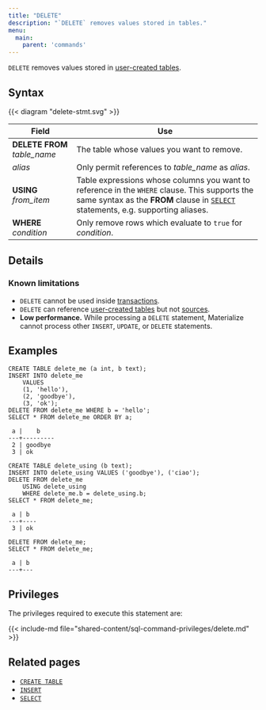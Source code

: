 ```yaml
---
title: "DELETE"
description: "`DELETE` removes values stored in tables."
menu:
  main:
    parent: 'commands'
---
```


`DELETE` removes values stored in [user-created tables](../create-table).

## Syntax

{{< diagram "delete-stmt.svg" >}}

Field | Use
------|-----
**DELETE FROM** _table_name_ | The table whose values you want to remove.
_alias_ | Only permit references to _table_name_ as _alias_.
**USING** _from_item_ | Table expressions whose columns you want to reference in the `WHERE` clause. This supports the same syntax as the **FROM** clause in [`SELECT`](../select) statements, e.g. supporting aliases.
**WHERE** _condition_ | Only remove rows which evaluate to `true` for _condition_.

## Details

### Known limitations

* `DELETE` cannot be used inside [transactions](../begin).
* `DELETE` can reference [user-created tables](../create-table) but not [sources](../create-source).
* **Low performance.** While processing a `DELETE` statement, Materialize cannot
  process other `INSERT`, `UPDATE`, or `DELETE` statements.

## Examples

```mzsql
CREATE TABLE delete_me (a int, b text);
INSERT INTO delete_me
    VALUES
    (1, 'hello'),
    (2, 'goodbye'),
    (3, 'ok');
DELETE FROM delete_me WHERE b = 'hello';
SELECT * FROM delete_me ORDER BY a;
```
```
 a |    b
---+---------
 2 | goodbye
 3 | ok
```
```mzsql
CREATE TABLE delete_using (b text);
INSERT INTO delete_using VALUES ('goodbye'), ('ciao');
DELETE FROM delete_me
    USING delete_using
    WHERE delete_me.b = delete_using.b;
SELECT * FROM delete_me;
```
```
 a | b
---+----
 3 | ok
```
```mzsql
DELETE FROM delete_me;
SELECT * FROM delete_me;
```
```
 a | b
---+---
```

## Privileges

The privileges required to execute this statement are:

{{< include-md file="shared-content/sql-command-privileges/delete.md" >}}

## Related pages

- [`CREATE TABLE`](../create-table)
- [`INSERT`](../insert)
- [`SELECT`](../select)
